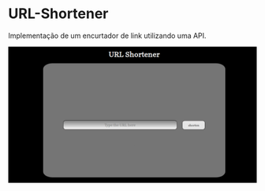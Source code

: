 # URL-Shortener
Implementação de um encurtador de link utilizando uma API.



<img src="./images/screenshot.png">

